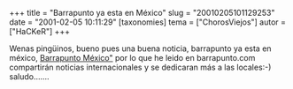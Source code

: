 +++
title = "Barrapunto ya esta en México"
slug = "20010205101129253"
date = "2001-02-05 10:11:29"
[taxonomies]
tema = ["ChorosViejos"]
autor = ["HaCKeR"]
+++

Wenas pingüinos, bueno pues una buena noticia, barrapunto ya esta en
méxico, [Barrapunto México"](http://www.barrapunto.com/mx/) por lo que
he leido en barrapunto.com compartirán noticias internacionales y se
dedicaran más a las locales:-) saludo.......

